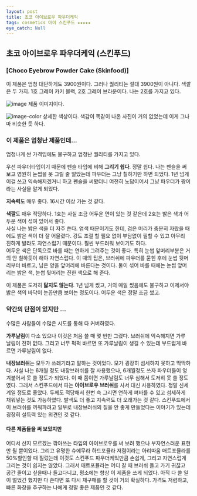 ```yaml
---
layout: post
title: 초코 아이브로우 파우더케익
tags: cosmetics 아이 스킨푸드 ★★★★★
eye_catch: Null
---
```


## 초코 아이브로우 파우더케익 (스킨푸드)
### [Choco Eyebrow Powder Cake (Skinfood)]

이 제품은 엄청 대단하게도 3900원이다. 그러나 퀄리티는 절대 3900원이 아니다.
색깔은 두 가지. 1호 그레이 카키 블랙, 2호 그레이 브라운이다. 나는 2호를 가지고 있다.

![image](http://mblogthumb1.phinf.naver.net/20140105_196/gksdnekr_1388881738859RPRy0_JPEG/%BD%BA%C5%B2%C7%AA%B5%E52.jpg?type=w2)
제품 이미지이다.

![image-color](http://mblogthumb4.phinf.naver.net/20140105_231/gksdnekr_1388881739362MlhGV_JPEG/%BD%BA%C5%B2%C7%AA%B5%E53.jpg?type=w2)
상세한 색상이다. 색감이 똑같이 나온 사진이 거의 없었는데 이게 그나마 비슷한 듯 하다.

### 이 제품은 엄청난 제품인데...
엄청나게 싼 가격임에도 불구하고 엄청난 퀄리티를 가지고 있다.

우선 파우더타입이기 때문에 펜슬 타입에 비해 **그리기 쉽다**. 정말 쉽다. 나는 펜슬을 써보고 영원히 눈썹을 못 그릴 줄 알았는데 파우더는 그냥 칠하기만 하면 되었다. 1년 넘게 이걸 쓰고 익숙해지겠거니 하고 펜슬을 써봤더니 여전히 노답이어서 그냥 파우더가 짱이라는 사실을 알게 되었다.

**지속력**도 매우 좋다. 16시간 이상 가는 것 같다.

**색깔**도 매우 적당하다. 1호는 사실 조금 어두운 면이 있는 것 같은데 2호는 밝은 색과 어두운 색이 섞여 있어서 좋다.  
사실 나는 밝은 색을 더 자주 쓴다. 염색 때문이기도 한데, 검은 머리가 충분히 자랐을 때에도 밝은 색이 더 잘 어울렸다. 강도 조절 할 필요 없이 부담없이 필할 수 있고 아무리 진하게 발라도 자연스럽기 때문이다. 훨씬 부드러워 보이기도 하다.  
어두운 색은 단독으로 바를 때는 연하게 그려주는 것이 좋다. 특히 눈썹 앞머리부분은 거의 안 칠하듯이 해야 자연스럽다. 이 때의 팁은, 브러쉬에 파우더를 묻힌 후에 눈썹 뒷머리부터 바르고, 남은 양을 앞머리에 바른다는 것이다.
둘이 섞어 바를 때에는 눈썹 앞머리는 밝은 색, 눈썹 뒷머리는 진한 색으로 해 준다.

이 제품은 도저히 **닳지도 않는다**. 1년 넘게 썼고, 거의 매일 썼음에도 불구하고 이제서야 밝은 색의 바닥이 눈꼽만큼 보이는 정도이다. 어두운 색은 정말 조금 썼고.

### 약간의 단점이 있지만 ...
수많은 사람들이 수많은 시도를 통해 다 커버하였다.

**가루날림**이 다소 있으나 이것은 처음 쓸 때 몇 번만 그랬다. 브러쉬에 익숙해지면 가루 날림이 전혀 없다. 그리고 너무 퍽퍽 바르면 또 가루날림이 생길 수 있는데 부드럽게 바르면 가루날림이 없다.

**내장브러쉬**는 모두가 쓰레기라고 말하는 것이었다. 모가 굉장히 섬세하지 못하고 딱딱하다. 사실 나는 6개월 정도 내장브러쉬를 잘 사용했으나, 6개월정도 쓰자 파우더들이 엉겨붙어서 못 쓸 정도가 되었다. 이  때 쯤이면 가루날림도 너무 심해서 도저히 못 쓸 정도였다. 그래서 스킨푸드에서 파는 **아이브로우 브러쉬**를 사서 대신 사용하였다. 정말 신세계일 정도로 좋았다. 두께도 적당해서 한번 슥 그리면 연하게 펴바를 수 있고 섬세하게 채워넣는 것도 가능하였다. 발색도 더 좋고 지속력도 더 오래가는 것 같다. 스킨푸드에서 이 브러쉬를 끼워파려고 일부로 내장브러쉬의 질을 안 좋게 만들었다는 이야기가 있는데 굉장히 설득력 있는 의견인 것 같다.

#### 다른 제품들을 써 보았지만
어디서 산지 모르겠는 깎아쓰는 타입의 아이브로우를 써 보려 했으나 부자연스러운 표현만 될 뿐이었다. 그리고 유명한 슈에무라 하드포뮬라 저렴이라는 아리따움 매트포뮬라를 50%할인할 때 질렀는데 이것도 스킨푸드 파우더케잌만큼 손쉽게, 그리고 자연스럽게 그리는 것이 쉽지는 않았다. 그래서 매트포뮬라는 어디 갈 때 브러쉬 들고 가기 귀찮고 공간 줄이고 싶을때나 들고다니고, 평소에는 항상 이 제품을 쓰게 되었다. 아직 다 쓸 일이 멀었긴 했지만 다 쓴다면 또 다시 재구매를 할 것이 거의 확실하다. 가격도 저렴하고, 빠른 화장을 추구하는 나에게 정말 좋은 제품인 것 같다.

